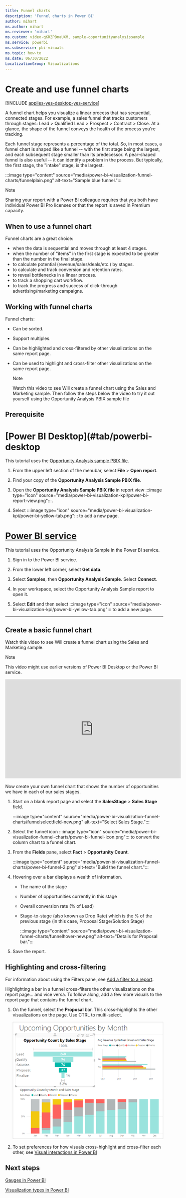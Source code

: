 ```yaml
---
title: Funnel charts
description: 'Funnel charts in Power BI'
author: mihart
ms.author: mihart
ms.reviewer: 'mihart'
ms.custom: video-qKRZPBnaUXM, sample-opportunityanalysissample
ms.service: powerbi
ms.subservice: pbi-visuals
ms.topic: how-to
ms.date: 06/30/2022
LocalizationGroup: Visualizations
---
```

# Create and use funnel charts

[!INCLUDE [applies-yes-desktop-yes-service](../includes/applies-yes-desktop-yes-service.md)]

A funnel chart helps you visualize a linear process that has sequential, connected stages. For example, a sales funnel that tracks customers through stages: Lead \> Qualified Lead \> Prospect \> Contract \> Close.  At a glance, the shape of the funnel conveys the health of the process you're tracking.

Each funnel stage represents a percentage of the total. So, in most cases, a funnel chart is shaped like a funnel -- with the first stage being the largest, and each subsequent stage smaller than its predecessor.  A pear-shaped funnel is also useful -- it can identify a problem in the process.  But typically, the first stage, the "intake" stage, is the largest.

:::image type="content" source="media/power-bi-visualization-funnel-charts/funnelplain.png" alt-text="Sample blue funnel.":::

> [!NOTE]
> Sharing your report with a Power BI colleague requires that you both have individual Power BI Pro licenses or that the report is saved in Premium capacity.

## When to use a funnel chart

Funnel charts are a great choice:

* when the data is sequential and moves through at least 4 stages.
* when the number of "items" in the first stage is expected to be greater than the number in the final stage.
* to calculate potential (revenue/sales/deals/etc.) by stages.
* to calculate and track conversion and retention rates.
* to reveal bottlenecks in a linear process.
* to track a shopping cart workflow.
* to track the progress and success of click-through advertising/marketing campaigns.

## Working with funnel charts

Funnel charts:

* Can be sorted.
* Support multiples.
* Can be highlighted and cross-filtered by other visualizations on the same report page.
* Can be used to highlight and cross-filter other visualizations on the same report page.

   > [!NOTE]
   > Watch this video to see Will create a funnel chart using the Sales and Marketing sample. Then follow the steps below the video to try it out yourself using the Opportunity Analysis PBIX sample file

## Prerequisite

# [Power BI Desktop](#tab/powerbi-desktop
This tutorial uses the [Opportunity Analysis sample PBIX file](https://download.microsoft.com/download/9/1/5/915ABCFA-7125-4D85-A7BD-05645BD95BD8/Opportunity%20Analysis%20Sample%20PBIX.pbix
).

1. From the upper left section of the menubar, select **File** > **Open report**.

1. Find your copy of the **Opportunity Analysis Sample PBIX file**.

1. Open the **Opportunity Analysis Sample PBIX file** in report view :::image type="icon" source="media/power-bi-visualization-kpi/power-bi-report-view.png":::.

1. Select :::image type="icon" source="media/power-bi-visualization-kpi/power-bi-yellow-tab.png"::: to add a new page.

# [Power BI service](#tab/powerbi-service)
This tutorial uses the Opportunity Analysis Sample in the Power BI service.

1. Sign in to the Power BI service.

1. From the lower left corner, select **Get data**.

1. Select **Samples**, then **Opportunity Analysis Sample**. Select **Connect**.

1. In your workspace, select the Opportunity Analysis Sample report to open it.

1. Select **Edit** and then select :::image type="icon" source="media/power-bi-visualization-kpi/power-bi-yellow-tab.png"::: to add a new page.

---

## Create a basic funnel chart

Watch this video to see Will create a funnel chart using the Sales and Marketing sample.

> [!NOTE]  
> This video might use earlier versions of Power BI Desktop or the Power BI service.

<iframe width="560" height="315" src="https://www.youtube.com/embed/qKRZPBnaUXM" frameborder="0" allow="autoplay; encrypted-media" allowfullscreen></iframe>

Now create your own funnel chart that shows the number of opportunities we have in each of our sales stages.

1. Start on a blank report page and select the **SalesStage** \> **Sales Stage** field.

    :::image type="content" source="media/power-bi-visualization-funnel-charts/funnelselectfield-new.png" alt-text="Select Sales Stage.":::

1. Select the funnel icon :::image type="icon" source="media/power-bi-visualization-funnel-charts/power-bi-funnel-icon.png"::: to convert the column chart to a funnel chart.

1. From the **Fields** pane, select **Fact** \> **Opportunity Count**.

    :::image type="content" source="media/power-bi-visualization-funnel-charts/power-bi-funnel-2.png" alt-text="Build the funnel chart.":::

1. Hovering over a bar displays a wealth of information.

   * The name of the stage
   * Number of opportunities currently in this stage
   * Overall conversion rate (% of Lead) 
   * Stage-to-stage (also known as Drop Rate) which is the % of the previous stage (in this case, Proposal Stage/Solution Stage)

     :::image type="content" source="media/power-bi-visualization-funnel-charts/funnelhover-new.png" alt-text="Details for Proposal bar.":::

1. Save the report.

## Highlighting and cross-filtering

For information about using the Filters pane, see [Add a filter to a report](../create-reports/power-bi-report-add-filter.md).

Highlighting a bar in a funnel cross-filters the other visualizations on the report page... and vice versa. To follow along, add a few more visuals to the report page that contains the funnel chart.

1. On the funnel, select the **Proposal** bar. This cross-highlights the other visualizations on the page. Use CTRL to multi-select.

   ![Screenshot shows two bars selected in the funnel visual with visual interactions,](media/power-bi-visualization-funnel-charts/funnel-chart-cross-filter.png)

1. To set preferences for how visuals cross-highlight and cross-filter each other, see [Visual interactions in Power BI](../create-reports/service-reports-visual-interactions.md)

## Next steps

[Gauges in Power BI](power-bi-visualization-radial-gauge-charts.md)

[Visualization types in Power BI](power-bi-visualization-types-for-reports-and-q-and-a.md)
